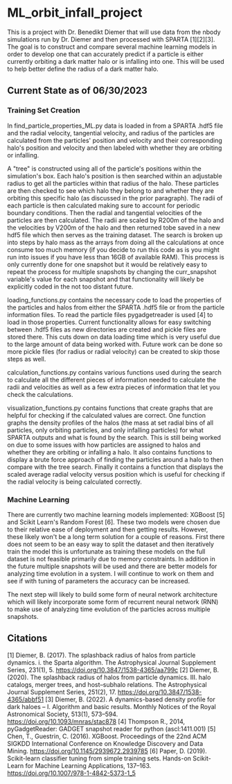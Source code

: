 # ML_orbit_infall_project

This is a project with Dr. Benedikt Diemer that will use data from the nbody simulations run by Dr. Diemer and then processed with SPARTA [1][2][3]. The goal is to construct and compare several machine learning models in order to develop one that can accurately predict if a particle is either currently orbiting a dark matter halo or is infalling into one. This will be used to help better define the radius of a dark matter halo.

## Current State as of 06/30/2023
### Training Set Creation
In find_particle_properties_ML.py data is loaded in from a SPARTA .hdf5 file and the radial velocity, tangential velocity, and radius of the particles are calculated from the particles' position and velocity and their corresponding halo's position and velocity and then labeled with whether they are orbiting or infalling. 

A "tree" is constructed using all of the particle's positions within the simulation's box. Each halo's position is then searched within an adjustable radius to get all the particles within that radius of the halo. These particles are then checked to see which halo they belong to and whether they are orbiting this specific halo (as discussed in the prior paragraph). The radii of each particle is then calculated making sure to account for periodic boundary conditions. Then the radial and tangential velocities of the particles are then calculated. The radii are scaled by R200m of the halo and the velocities by V200m of the halo and then returned tobe saved in a new hdf5 file which then serves as the training dataset. The search is broken up into steps by halo mass as the arrays from doing all the calculations at once consume too much memory (if you decide to run this code as is you might run into issues if you have less than 16GB of available RAM). This process is only currently done for one snapshot but it would be relatively easy to repeat the process for multiple snapshots by changing the curr_snapshot variable's value for each snapshot and that functionality will likely be explicitly coded in the not too distant future.

loading_functions.py contains the necessary code to load the properties of the particles and halos from either the SPARTA .hdf5 file or from the particle information files. To read the particle files pygadgetreader is used [4] to load in those properties. Current functionality allows for easy switching between .hdf5 files as new directories are created and pickle files are stored there. This cuts down on data loading time which is very useful due to the large amount of data being worked with. Future work can be done so more pickle files (for radius or radial velocity) can be created to skip those steps as well. 

calculation_functions.py contains various functions used during the search to calculate all the different pieces of information needed to calculate the radii and velocities as well as a few extra pieces of information that let you check the calculations.

visualization_functions.py contains functions that create graphs that are helpful for checking if the calculated values are correct. One function graphs the density profiles of the halos (the mass at set radial bins of all particles, only orbiting particles, and only infalling particles) for what SPARTA outputs and what is found by the search. This is still being worked on due to some issues with how particles are assigned to halos and whether they are orbiting or infalling a halo. It also contains functions to display a brute force approach of finding the particles around a halo to then compare with the tree search. Finally it contains a function that displays the scaled average radial velocity versus position which is useful for checking if the radial velocity is being calculated correctly.

### Machine Learning
There are currently two machine learning models implemented: XGBoost [5] and Scikit Learn's Random Forest [6]. These two models were chosen due to their relative ease of deployment and then getting results. However, these likely won't be a long term solution for a couple of reasons. First there does not seem to be an easy way to split the dataset and then iteratively train the model this is unfortunate as training these models on the full dataset is not feasible primarily due to memory constraints. In addition in the future multiple snapshots will be used and there are better models for analyzing time evolution in a system. I will continue to work on them and see if with tuning of parameters the accuracy can be increased.

The next step will likely to build some form of neural network architecture which will likely incorporate some form of recurrent neural network (RNN) to make use of analyzing time evolution of the particles across multiple snapshots.

## Citations
[1] Diemer, B. (2017). The splashback radius of halos from particle dynamics. i. the Sparta algorithm. The Astrophysical Journal Supplement Series, 231(1), 5. https://doi.org/10.3847/1538-4365/aa799c 
[2] Diemer, B. (2020). The splashback radius of halos from particle dynamics. III. halo catalogs, merger trees, and host–subhalo relations. The Astrophysical Journal Supplement Series, 251(2), 17. https://doi.org/10.3847/1538-4365/abbf51 
[3] Diemer, B. (2022). A dynamics-based density profile for dark haloes – I. Algorithm and basic results. Monthly Notices of the Royal Astronomical Society, 513(1), 573–594. https://doi.org/10.1093/mnras/stac878 
[4] Thompson R., 2014, pyGadgetReader: GADGET snapshot reader for python (ascl:1411.001)
[5] Chen, T., Guestrin, C. (2016). XGBoost. Proceedings of the 22nd ACM SIGKDD International Conference on Knowledge Discovery and Data Mining. https://doi.org/10.1145/2939672.2939785 
[6] Paper, D. (2019). Scikit-learn classifier tuning from simple training sets. Hands-on Scikit-Learn for Machine Learning Applications, 137–163. https://doi.org/10.1007/978-1-4842-5373-1_5 